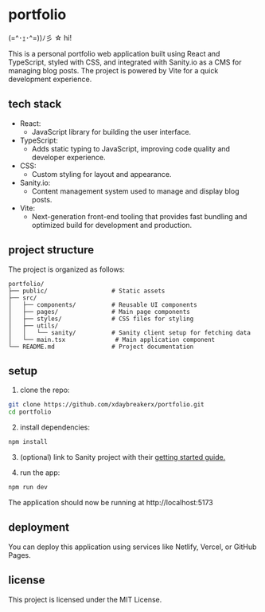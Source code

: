 # portfolio

(=^･ｪ･^=))ﾉ彡 ☆ hi!

This is a personal portfolio web application built using React and TypeScript, styled with CSS, and integrated with Sanity.io as a CMS for managing blog posts. The project is powered by Vite for a quick development experience.

## tech stack

-   React:
    -   JavaScript library for building the user interface.
-   TypeScript:
    -   Adds static typing to JavaScript, improving code quality and developer experience.
-   CSS:
    -   Custom styling for layout and appearance.
-   Sanity.io:
    -   Content management system used to manage and display blog posts.
-   Vite:
    -   Next-generation front-end tooling that provides fast bundling and optimized build for development and production.

## project structure

The project is organized as follows:

```
portfolio/
├── public/                  # Static assets
├── src/
│   ├── components/          # Reusable UI components
│   ├── pages/               # Main page components
│   ├── styles/              # CSS files for styling
│   ├── utils/
│   │   └── sanity/          # Sanity client setup for fetching data
│   └── main.tsx              # Main application component
└── README.md                # Project documentation
```

## setup

1. clone the repo:

```zsh
git clone https://github.com/xdaybreakerx/portfolio.git
cd portfolio
```

2. install dependencies:

```zsh
npm install
```

3. (optional) link to Sanity project with their [getting started guide.](https://www.sanity.io/docs/getting-started-with-sanity)

4. run the app:

```zsh
npm run dev
```

The application should now be running at http://localhost:5173

## deployment

You can deploy this application using services like Netlify, Vercel, or GitHub Pages. 

## license

This project is licensed under the MIT License.
